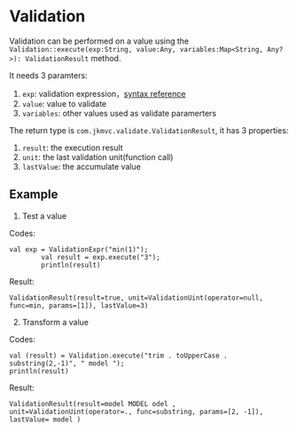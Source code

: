 # Validation

Validation can be performed on a value using the `Validation::execute(exp:String, value:Any, variables:Map<String, Any?>): ValidationResult` method. 

It needs 3 paramters:
1. `exp`: validation expression，[syntax reference](validation_expression.md)
2. `value`: value to validate 
3. `variables`: other values used as validate paramerters

The return type is `com.jkmvc.validate.ValidationResult`, it has 3 properties:
1. `result`: the execution result
1. `unit`: the last validation unit(function call)
1. `lastValue`: the accumulate value 

## Example

1. Test a value

Codes:

```
val exp = ValidationExpr("min(1)");
        val result = exp.execute("3");
        println(result)
```

Result:

```
ValidationResult(result=true, unit=ValidationUint(operator=null, func=min, params=[1]), lastValue=3)
```

2. Transform a value

Codes:

```
val (result) = Validation.execute("trim . toUpperCase . substring(2,-1)", " model ");
println(result)
```

Result:

```
ValidationResult(result=model MODEL odel , unit=ValidationUint(operator=., func=substring, params=[2, -1]), lastValue= model )
```
